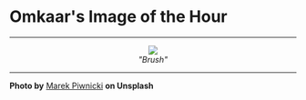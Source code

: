 # Omkaar's Image of the Hour

---

<div align="center">

<a href="https://unsplash.com/photos/blue-smoke-curls-against-a-dark-background-CH22OEJBLOM">
  <img src="https://images.unsplash.com/photo-1753991757782-fa6ae26e7392?crop=entropy&cs=tinysrgb&fit=max&fm=jpg&ixid=M3w3NjA2Nzh8MHwxfHJhbmRvbXx8fHx8fHx8fDE3NTQ3NzY4MDB8&ixlib=rb-4.1.0&q=80&w=1080" style="max-width:100%; height:auto;">
</a>

<br>
<i>"Brush"</i>

</div>

---

**Photo by** [Marek Piwnicki](https://unsplash.com/@marekpiwnicki) **on Unsplash**
